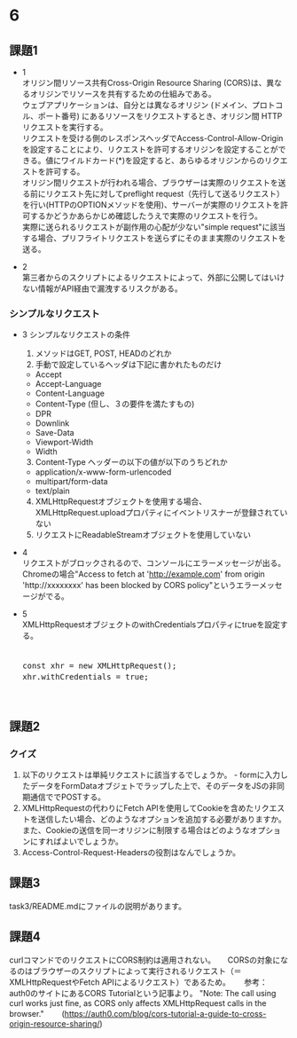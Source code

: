 # 6

## 課題1

- 1  
オリジン間リソース共有Cross-Origin Resource Sharing (CORS)は、異なるオリジンでリソースを共有するための仕組みである。  
ウェブアプリケーションは、自分とは異なるオリジン (ドメイン、プロトコル、ポート番号) にあるリソースをリクエストするとき、オリジン間 HTTP リクエストを実行する。  
リクエストを受ける側のレスポンスヘッダでAccess-Control-Allow-Originを設定することにより、リクエストを許可するオリジンを設定することができる。値にワイルドカード(*)を設定すると、あらゆるオリジンからのリクエストを許可する。  
オリジン間リクエストが行われる場合、ブラウザーは実際のリクエストを送る前にリクエスト先に対してpreflight request（先行して送るリクエスト）を行い(HTTPのOPTIONメソッドを使用)、サーバーが実際のリクエストを許可するかどうかあらかじめ確認したうえで実際のリクエストを行う。  
実際に送られるリクエストが副作用の心配が少ない"simple request"に該当する場合、プリフライトリクエストを送らずにそのまま実際のリクエストを送る。  

- 2  
第三者からのスクリプトによるリクエストによって、外部に公開してはいけない情報がAPI経由で漏洩するリスクがある。

### シンプルなリクエスト
- 3  シンプルなリクエストの条件
  1.  メソッドはGET, POST, HEADのどれか
  2.  手動で設定しているヘッダは下記に書かれたものだけ  
    - Accept  
    - Accept-Language  
    - Content-Language  
    - Content-Type (但し、３の要件を満たすもの)  
    - DPR  
    - Downlink  
    - Save-Data  
    - Viewport-Width  
    - Width  
  3. Content-Type ヘッダーの以下の値が以下のうちどれか  
    - application/x-www-form-urlencoded
    - multipart/form-data
    - text/plain
  4. XMLHttpRequestオブジェクトを使用する場合、XMLHttpRequest.uploadプロパティにイベントリスナーが登録されていない
  5. リクエストにReadableStreamオブジェクトを使用していない

- 4  
  リクエストがブロックされるので、コンソールにエラーメッセージが出る。　　
  Chromeの場合"Access to fetch at 'http://example.com' from origin 'http://xxxxxxxx' has been blocked by CORS policy"というエラーメッセージがでる。

- 5    
  XMLHttpRequestオブジェクトのwithCredentialsプロパティにtrueを設定する。　　
  <pre>　　
  const xhr = new XMLHttpRequest();　　
  xhr.withCredentials = true;　　
  </pre>　　

## 課題2
  ### クイズ
  1. 以下のリクエストは単純リクエストに該当するでしょうか。
    - formに入力したデータをFormDataオブジェトでラップした上で、そのデータをJSの非同期通信ででPOSTする。
  2. XMLHttpRequestの代わりにFetch APIを使用してCookieを含めたリクエストを送信したい場合、どのようなオプションを追加する必要がありますか。また、Cookieの送信を同一オリジンに制限する場合はどのようなオプションにすればよいでしょうか。
  3. Access-Control-Request-Headersの役割はなんでしょうか。

## 課題3
  task3/README.mdにファイルの説明があります。

## 課題4
curlコマンドでのリクエストにCORS制約は適用されない。 　
CORSの対象になるのはブラウザーのスクリプトによって実行されるリクエスト（＝XMLHttpRequestやFetch APIによるリクエスト）であるため。　　
参考：　　
auth0のサイトにあるCORS Tutorialという記事より。
"Note: The call using curl works just fine, as CORS only affects XMLHttpRequest calls in the browser."　　
(https://auth0.com/blog/cors-tutorial-a-guide-to-cross-origin-resource-sharing/)